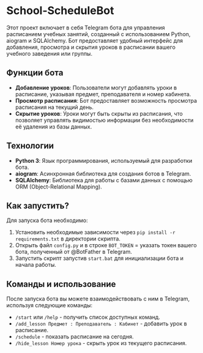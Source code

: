 # School-ScheduleBot

Этот проект включает в себя Telegram бота для управления расписанием учебных занятий, созданный с использованием Python, aiogram и SQLAlchemy. Бот предоставляет удобный интерфейс для добавления, просмотра и скрытия уроков в расписании вашего учебного заведения или группы.

## Функции бота

- **Добавление уроков**: Пользователи могут добавлять уроки в расписание, указывая предмет, преподавателя и номер кабинета.
- **Просмотр расписания**: Бот предоставляет возможность просмотра расписания на текущий день.
- **Скрытие уроков**: Уроки могут быть скрыты из расписания, что позволяет управлять видимостью информации без необходимости её удаления из базы данных.

## Технологии

- **Python 3**: Язык программирования, используемый для разработки бота.
- **aiogram**: Асинхронная библиотека для создания ботов в Telegram.
- **SQLAlchemy**: Библиотека для работы с базами данных с помощью ORM (Object-Relational Mapping).

## Как запустить?

Для запуска бота необходимо:

1. Установить необходимые зависимости через `pip install -r requirements.txt` в директории скрипта.
2. Открыть файл `config.py` и в строке `BOT_TOKEN` = указать токен вашего бота, полученный от @BotFather в Telegram.
3. Запустить скрипт запустив `start.bat` для инициализации бота и начала работы.

## Команды и использование

После запуска бота вы можете взаимодействовать с ним в Telegram, используя следующие команды:

- `/start` или `/help` - получить список доступных команд.
- `/add_lesson Предмет : Преподаватель : Кабинет` - добавить урок в расписание.
- `/schedule` - показать расписание на сегодня.
- `/hide_lesson Номер урока` - скрыть урок из текущего расписания.


